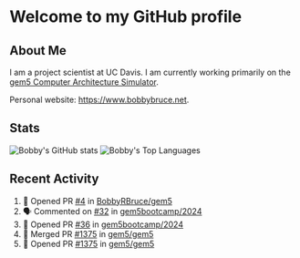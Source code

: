 # Welcome to my GitHub profile

## About Me

I am a project scientist at UC Davis. I am currently working primarily on the [gem5 Computer Architecture Simulator](https://github.com/gem5).

Personal website: <https://www.bobbybruce.net>.

## Stats

![Bobby's GitHub stats](https://github-readme-stats.vercel.app/api?username=bobbyrbruce&show_icons=true&theme=responsive&include_all_commits=true&count_private=true&show=reviews&disable_animations=true)
![Bobby's Top Languages ](https://github-readme-stats.vercel.app/api/top-langs/?username=bobbyrbruce&layout=compact&theme=responsive&count_private=true&langs_count=10&disable_animations=true)

## Recent Activity

<!--START_SECTION:activity-->
1. 💪 Opened PR [#4](https://github.com/BobbyRBruce/gem5/pull/4) in [BobbyRBruce/gem5](https://github.com/BobbyRBruce/gem5)
2. 🗣 Commented on [#32](https://github.com/gem5bootcamp/2024/pull/32#issuecomment-2248739764) in [gem5bootcamp/2024](https://github.com/gem5bootcamp/2024)
3. 💪 Opened PR [#36](https://github.com/gem5bootcamp/2024/pull/36) in [gem5bootcamp/2024](https://github.com/gem5bootcamp/2024)
4. 🎉 Merged PR [#1375](https://github.com/gem5/gem5/pull/1375) in [gem5/gem5](https://github.com/gem5/gem5)
5. 💪 Opened PR [#1375](https://github.com/gem5/gem5/pull/1375) in [gem5/gem5](https://github.com/gem5/gem5)
<!--END_SECTION:activity-->
